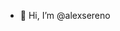 - 👋 Hi, I’m @alexsereno

<!---
alexsereno/alexsereno is a ✨ special ✨ repository because its `README.md` (this file) appears on your GitHub profile.
You can click the Preview link to take a look at your changes.
--->
